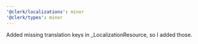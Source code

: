 ```yaml
---
'@clerk/localizations': minor
'@clerk/types': minor
---
```


Added missing translation keys in \_LocalizationResource, so I added those.
